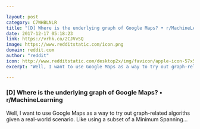 ```yaml
---

layout: post
category: C7WHBLNLR
title: "[D] Where is the underlying graph of Google Maps? • r/MachineLearning"
date: 2017-12-17 05:18:23
link: https://vrhk.co/2CJVvSQ
image: https://www.redditstatic.com/icon.png
domain: reddit.com
author: "reddit"
icon: http://www.redditstatic.com/desktop2x/img/favicon/apple-icon-57x57.png
excerpt: "Well, I want to use Google Maps as a way to try out graph-related algoriths given a real-world scenario. Like using a subset of a Minimum Spanning..."

---
```


### [D] Where is the underlying graph of Google Maps? • r/MachineLearning

Well, I want to use Google Maps as a way to try out graph-related algoriths given a real-world scenario. Like using a subset of a Minimum Spanning...